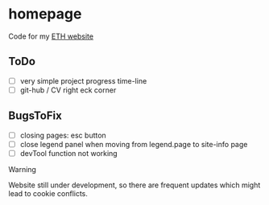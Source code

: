 # homepage
Code for my [ETH website](https://n.ethz.ch/~lejiang/)

## ToDo
- [ ] very simple project progress time-line
- [ ] git-hub / CV right eck corner

## BugsToFix
- [ ] closing pages: esc button
- [ ] close legend panel when moving from legend.page to site-info page
- [ ] devTool function not working 

> [!WARNING]
> Website still under development, so there are frequent updates which might lead to cookie conflicts.  